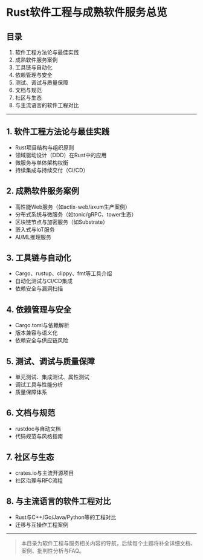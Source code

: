 # Rust软件工程与成熟软件服务总览

## 目录
1. 软件工程方法论与最佳实践
2. 成熟软件服务案例
3. 工具链与自动化
4. 依赖管理与安全
5. 测试、调试与质量保障
6. 文档与规范
7. 社区与生态
8. 与主流语言的软件工程对比

---

## 1. 软件工程方法论与最佳实践
- Rust项目结构与组织原则
- 领域驱动设计（DDD）在Rust中的应用
- 微服务与单体架构权衡
- 持续集成与持续交付（CI/CD）

## 2. 成熟软件服务案例
- 高性能Web服务（如actix-web/axum生产案例）
- 分布式系统与微服务（如tonic/gRPC、tower生态）
- 区块链节点与加密服务（如Substrate）
- 嵌入式与IoT服务
- AI/ML推理服务

## 3. 工具链与自动化
- Cargo、rustup、clippy、fmt等工具介绍
- 自动化测试与CI/CD集成
- 依赖安全与漏洞扫描

## 4. 依赖管理与安全
- Cargo.toml与依赖解析
- 版本兼容与语义化
- 依赖安全与供应链风险

## 5. 测试、调试与质量保障
- 单元测试、集成测试、属性测试
- 调试工具与性能分析
- 质量保障体系

## 6. 文档与规范
- rustdoc与自动文档
- 代码规范与风格指南

## 7. 社区与生态
- crates.io与主流开源项目
- 社区治理与RFC流程

## 8. 与主流语言的软件工程对比
- Rust与C++/Go/Java/Python等的工程对比
- 迁移与互操作工程案例

---

> 本目录为软件工程与服务相关内容的导航，后续每个主题将补全详细文档、案例、批判性分析与FAQ。 